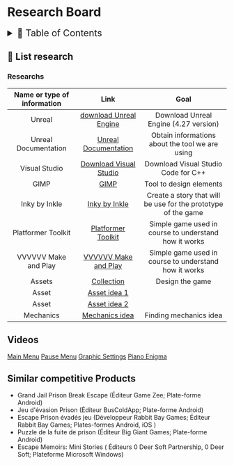 # Research Board

<details>
<summary style="font-size:150%">
  📖 Table of Contents
</summary>

- [Research Board](#research-board)
  - [📝 List research](#-list-research)
    - [Researchs](#researchs)
  - [Videos](#videos)
  - [Similar competitive Products](#similar-competitive-products)

</details>

## 📝 List research

### Researchs

| Name or type of information | Link | Goal |
|:--:|:---:|:---:|
| Unreal | [download Unreal Engine](https://www.unrealengine.com/en-US/download)| Download Unreal Engine (4.27 version) |
| Unreal Documentation | [Unreal Documentation](https://docs.unrealengine.com/4.27/en-US/) | Obtain informations about the tool we are using |
| Visual Studio | [Download Visual Studio](https://code.visualstudio.com/download) | Download Visual Studio Code for C++ |
| GIMP | [GIMP](https://www.gimp.org/) | Tool to design elements |
| Inky by Inkle | [Inky by Inkle](https://github.com/inkle/inky/releases/tag/0.14.1) | Create a story that will be use for the prototype of the game |
| Platformer Toolkit | [Platformer Toolkit](https://gmtk.itch.io/platformer-toolkit) | Simple game used in course to understand how it works |
| VVVVVV Make and Play | [VVVVVV Make and Play](https://distractionware.com/blog/category/vvvvvv-make-and-play/) | Simple game used in course to understand how it works |
| Assets | [Collection](https://quixel.com/megascans/collections) | Design the game |
| Asset | [Asset idea 1](https://quixel.com/megascans/home?environment=medieval)| |
| Asset | [Asset idea 2](https://quixel.com/megascans/home?category=3D%20asset) | |
| Mechanics |[Mechanics idea](https://www.gamedesigning.org/learn/basic-game-mechanics/#Core-Primary-Secondary-Mechanics) | Finding mechanics idea |

## Videos

[Main Menu](https://www.youtube.com/watch?v=vWg23nEH5qk&t=84s)
[Pause Menu](https://www.youtube.com/watch?v=Bck480UHKq8&t=938s)
[Graphic Settings](https://www.youtube.com/watch?v=8-5SXGGZD64)
[Piano Enigma](https://www.youtube.com/watch?v=Qnm3f50e0FI)


## Similar competitive Products

- Grand Jail Prison Break Escape (Éditeur Game Zee; Plate-forme Android)
- Jeu d'évasion Prison (Éditeur BusColdApp; Plate-forme Android)
- Escape Prison évadés jeu (Développeur Rabbit Bay Games; Éditeur Rabbit Bay Games; Plates-formes Android, iOS )
- Puzzle de la fuite de prison (Éditeur Big Giant Games; Plate-forme Android)
- Escape Memoirs: Mini Stories ( Éditeurs 0 Deer Soft Partnership, 0 Deer Soft; Plateforme Microsoft Windows)